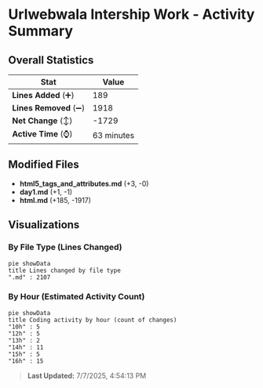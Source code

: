 # Urlwebwala Intership Work - Activity Summary 

## Overall Statistics

| Stat                   | Value                                                             |
| ---------------------- | ----------------------------------------------------------------- |
| **Lines Added** (➕)   | 189                                          |
| **Lines Removed** (➖) | 1918                                        |
| **Net Change** (↕)    | -1729                |
| **Active Time** (⌚)   | 63 minutes |


## Modified Files
- **html5_tags_and_attributes.md** (+3, -0)
- **day1.md** (+1, -1)
- **html.md** (+185, -1917)

## Visualizations

### By File Type (Lines Changed)

```mermaid
pie showData
title Lines changed by file type
".md" : 2107
```

### By Hour (Estimated Activity Count)

```mermaid
pie showData
title Coding activity by hour (count of changes)
"10h" : 5
"12h" : 5
"13h" : 2
"14h" : 11
"15h" : 5
"16h" : 15
```


> **Last Updated:** 7/7/2025, 4:54:13 PM